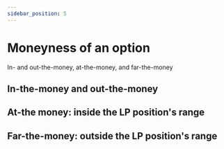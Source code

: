 ```yaml
---
sidebar_position: 5
---
```


# Moneyness of an option
In- and out-the-money, at-the-money, and far-the-money

## In-the-money and out-the-money

## At-the money: inside the LP position's range

## Far-the-money: outside the LP position's range

